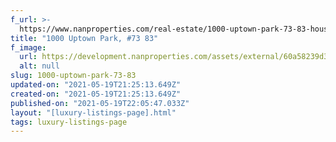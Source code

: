 ```yaml
---
f_url: >-
  https://www.nanproperties.com/real-estate/1000-uptown-park-73-83-houston-tx-77056/30256598/103820847
title: "1000 Uptown Park, #73 83"
f_image:
  url: https://development.nanproperties.com/assets/external/60a58239d30ee02eca6394f4_img-1.jpeg
  alt: null
slug: 1000-uptown-park-73-83
updated-on: "2021-05-19T21:25:13.649Z"
created-on: "2021-05-19T21:25:13.649Z"
published-on: "2021-05-19T22:05:47.033Z"
layout: "[luxury-listings-page].html"
tags: luxury-listings-page
---
```

